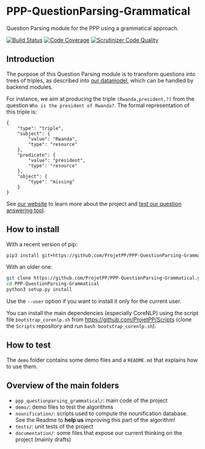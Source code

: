 # PPP-QuestionParsing-Grammatical

Question Parsing module for the PPP using a grammatical approach.

[![Build Status](https://scrutinizer-ci.com/g/ProjetPP/PPP-QuestionParsing-Grammatical/badges/build.png?b=master)](https://scrutinizer-ci.com/g/ProjetPP/PPP-QuestionParsing-Grammatical/build-status/master)
[![Code Coverage](https://scrutinizer-ci.com/g/ProjetPP/PPP-QuestionParsing-Grammatical/badges/coverage.png?b=master)](https://scrutinizer-ci.com/g/ProjetPP/PPP-QuestionParsing-Grammatical/?branch=master)
[![Scrutinizer Code Quality](https://scrutinizer-ci.com/g/ProjetPP/PPP-QuestionParsing-Grammatical/badges/quality-score.png?b=master)](https://scrutinizer-ci.com/g/ProjetPP/PPP-QuestionParsing-Grammatical/?branch=master)

## Introduction

The purpose of this Question Parsing module is to transform questions into trees of triples, as described into [our datamodel](https://github.com/ProjetPP/Documentation/blob/master/data-model.md), which can be handled by backend modules. 

For instance, we aim at producing the triple `(Rwanda,president,?)` from the question `Who is the president of Rwanda?`. The formal representation of this triple is:
```
{
    "type": "triple",
    "subject": {
        "value": "Rwanda",
        "type": "resource"
    },
    "predicate": {
        "value": "president",
        "type": "resource"
    },
    "object": {
        "type": "missing"
    }
}
```

See [our website](http://projetpp.github.io/) to learn more about the project and [test our question answering tool](http://askplatyp.us/).

## How to install

With a recent version of pip:

```bash
pip3 install git+https://github.com/ProjetPP/PPP-QuestionParsing-Grammatical.git
```

With an older one:

```bash
git clone https://github.com/ProjetPP/PPP-QuestionParsing-Grammatical.git
cd PPP-QuestionParsing-Grammatical
python3 setup.py install
```

Use the `--user` option if you want to install it only for the current user.

You can install the main dependencies (especially CoreNLP) using the script file `bootstrap_corenlp.sh` from https://github.com/ProjetPP/Scripts (clone the `Scripts` repository and run `bash bootstrap_corenlp.sh`).

## How to test

The `demo` folder contains some demo files and a `README.md` that explains how to use them.

## Overview of the main folders

* `ppp_questionparsing_grammatical/`: main code of the project
* `demo/`: demo files to test the algorithms
* `nounification/`: scripts used to compute the nounification database. See the Readme to __help us__ improving this part of the algorithm!
* `tests/`: unit tests of the project
* `documentation/`: some files that expose our current thinking on the project (mainly drafts)

